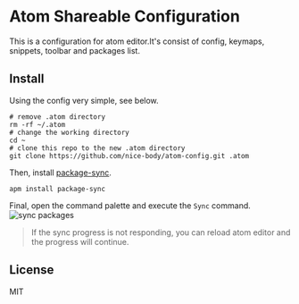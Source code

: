 # Atom Shareable Configuration
This is a configuration for atom editor.It's consist of config, keymaps, snippets, toolbar and packages list.

## Install
Using the config very simple, see below.
```
# remove .atom directory
rm -rf ~/.atom
# change the working directory
cd ~
# clone this repo to the new .atom directory
git clone https://github.com/nice-body/atom-config.git .atom
```
Then, install [package-sync](https://atom.io/packages/package-sync).
```
apm install package-sync
```
Final, open the command palette and execute the `Sync` command.
![sync packages](http://pic.yupoo.com/nice-body/FssaHVYk/medium.jpg)
> If the sync progress is not responding, you can reload atom editor and the progress will continue.

## License
MIT
